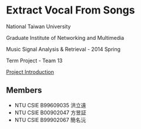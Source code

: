 Extract Vocal From Songs
====

National Taiwan University

Graduate Institute of Networking and Multimedia

Music Signal Analysis & Retrieval - 2014 Spring

Term Project - Team 13

[Project Introduction][1]

## Members ##
 - NTU CSIE B99609035 洪立遠
 - NTU CSIE B00902047 方昱証
 - NTU CSIE B99902067 簡名沅

  [1]: http://nkfly.github.io/MSAR/

